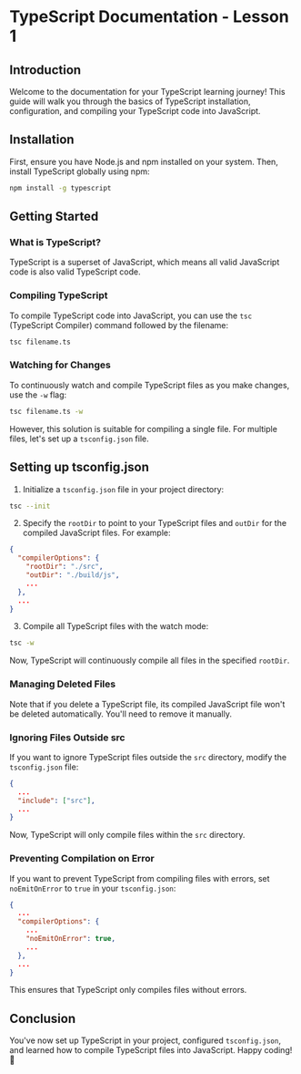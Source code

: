 # TypeScript Documentation - Lesson 1

## Introduction

Welcome to the documentation for your TypeScript learning journey! This guide will walk you through the basics of TypeScript installation, configuration, and compiling your TypeScript code into JavaScript.

## Installation

First, ensure you have Node.js and npm installed on your system. Then, install TypeScript globally using npm:

```bash
npm install -g typescript
```

## Getting Started

### What is TypeScript?

TypeScript is a superset of JavaScript, which means all valid JavaScript code is also valid TypeScript code.

### Compiling TypeScript

To compile TypeScript code into JavaScript, you can use the `tsc` (TypeScript Compiler) command followed by the filename:

```bash
tsc filename.ts
```

### Watching for Changes

To continuously watch and compile TypeScript files as you make changes, use the `-w` flag:

```bash
tsc filename.ts -w
```

However, this solution is suitable for compiling a single file. For multiple files, let's set up a `tsconfig.json` file.

## Setting up tsconfig.json

1. Initialize a `tsconfig.json` file in your project directory:

```bash
tsc --init
```

2. Specify the `rootDir` to point to your TypeScript files and `outDir` for the compiled JavaScript files. For example:

```json
{
  "compilerOptions": {
    "rootDir": "./src",
    "outDir": "./build/js",
    ...
  },
  ...
}
```

3. Compile all TypeScript files with the watch mode:

```bash
tsc -w
```

Now, TypeScript will continuously compile all files in the specified `rootDir`.

### Managing Deleted Files

Note that if you delete a TypeScript file, its compiled JavaScript file won't be deleted automatically. You'll need to remove it manually.

### Ignoring Files Outside src

If you want to ignore TypeScript files outside the `src` directory, modify the `tsconfig.json` file:

```json
{
  ...
  "include": ["src"],
  ...
}
```

Now, TypeScript will only compile files within the `src` directory.

### Preventing Compilation on Error

If you want to prevent TypeScript from compiling files with errors, set `noEmitOnError` to `true` in your `tsconfig.json`:

```json
{
  ...
  "compilerOptions": {
    ...
    "noEmitOnError": true,
    ...
  },
  ...
}
```

This ensures that TypeScript only compiles files without errors.

## Conclusion

You've now set up TypeScript in your project, configured `tsconfig.json`, and learned how to compile TypeScript files into JavaScript. Happy coding! 🚀